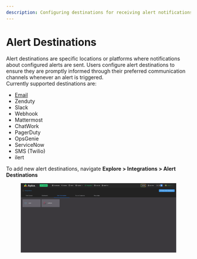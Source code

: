 ```yaml
---
description: Configuring destinations for receiving alert notifications
---
```


# Alert Destinations

Alert destinations are specific locations or platforms where notifications about configured alerts are sent. Users configure alert destinations to ensure they are promptly informed through their preferred communication channels whenever an alert is triggered.\
Currently supported destinations are:

* [Email](email.md)
* Zenduty
* Slack
* Webhook
* Mattermost
* ChatWork
* PagerDuty
* OpsGenie
* ServiceNow
* SMS (Twilio)
* ilert

To add new alert destinations, navigate **Explore > Integrations > Alert Destinations**

<figure><img src="../../.gitbook/assets/image (1098).png" alt=""><figcaption></figcaption></figure>
